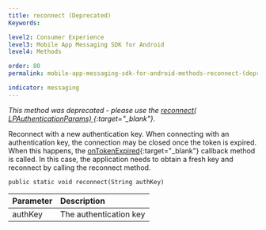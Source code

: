 ```yaml
---
title: reconnect (Deprecated)
Keywords:

level2: Consumer Experience
level3: Mobile App Messaging SDK for Android
level4: Methods

order: 80
permalink: mobile-app-messaging-sdk-for-android-methods-reconnect-(deprecated).html

indicator: messaging
---
```


*This method was deprecated - please use the [reconnect( LPAuthenticationParams) ](android-reconnectfull.html){:target="_blank"}.*

Reconnect with a new authentication key. When connecting with an authentication key, the connection may be closed once the token is expired. When this happens, the [onTokenExpired](android-callbacks-index.html){:target="_blank"} callback method is called. In this case, the application needs to obtain a fresh key and reconnect by calling the reconnect method.

`public static void reconnect(String authKey)`

| Parameter | Description |
| :--- | :--- |
| authKey | The authentication key  |
